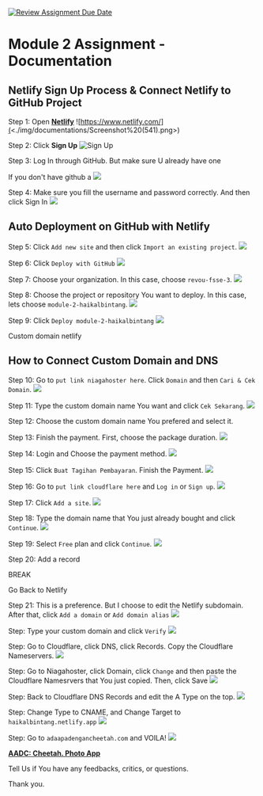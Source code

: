 [![Review Assignment Due Date](https://classroom.github.com/assets/deadline-readme-button-24ddc0f5d75046c5622901739e7c5dd533143b0c8e959d652212380cedb1ea36.svg)](https://classroom.github.com/a/DUj7T_Sj)

# Module 2 Assignment - Documentation

## Netlify Sign Up Process & Connect Netlify to GitHub Project

Step 1: Open **[Netlify](https://www.netlify.com/)**
![https://www.netlify.com/](<./img/documentations/Screenshot%20(541).png>)

Step 2: Click **Sign Up**
![Sign Up](<./img/documentations/Screenshot%20(622).png>)

Step 3: Log In through GitHub. But make sure U already have one

If you don't have github a
![](<img/documentations/Screenshot%20(624).png>)

Step 4: Make sure you fill the username and password correctly. And then click Sign In
![](<img/documentations/Screenshot%20(625).png>)

## Auto Deployment on GitHub with Netlify

Step 5: Click `Add new site` and then click `Import an existing project`.
![](<img/documentations/Screenshot%20(626).png>)

Step 6: Click `Deploy with GitHub`
![](<img/documentations/Screenshot%20(627).png>)

Step 7: Choose your organization. In this case, choose `revou-fsse-3`.
![](<./img/documentations/Screenshot%20(628).png>)

Step 8: Choose the project or repository You want to deploy. In this case, lets choose `module-2-haikalbintang`.
![](<img/documentations/Screenshot%20(629).png>)

Step 9: Click `Deploy module-2-haikalbintang`
![](<img/documentations/Screenshot%20(568).png>)

Custom domain netlify

## How to Connect Custom Domain and DNS

Step 10:
Go to `put link niagahoster here`. Click `Domain` and then `Cari & Cek Domain`.
![](<img/documentations/Screenshot%20(630).png>)

Step 11:
Type the custom domain name You want and click `Cek Sekarang`.
![](<img/documentations/Screenshot%20(631).png>)

Step 12:
Choose the custom domain name You prefered and select it.

Step 13:
Finish the payment. First, choose the package duration.
![](<img/documentations/Screenshot%20(632).png>)

Step 14:
Login and Choose the payment method.
![](<img/documentations/Screenshot%20(633).png>)

Step 15:
Click `Buat Tagihan Pembayaran`. Finish the Payment.
![](<img/documentations/Screenshot%20(635).png>)

Step 16:
Go to `put link cloudflare here` and `Log in` or `Sign up`.
![](<img/documentations/Screenshot%20(570).png>)

Step 17:
Click `Add a site`.
![](<img/documentations/Screenshot%20(571).png>)

Step 18:
Type the domain name that You just already bought and click `Continue`.
![](<img/documentations/Screenshot%20(582).png>)

Step 19:
Select `Free` plan and click `Continue`.
![](<img/documentations/Screenshot%20(584).png>)

Step 20:
Add a record

BREAK

Go Back to Netlify

Step 21:
This is a preference. But I choose to edit the Netlify subdomain. After that, click `Add a domain` or `Add domain alias`
![](<img/documentations/Screenshot%20(644).png>)

Step:
Type your custom domain and click `Verify`
![](<img/documentations/Screenshot%20(647).png>)

Step:
Go to Cloudflare, click DNS, click Records. Copy the Cloudflare Nameservers.
![](<img/documentations/Screenshot%20(649).png>)

Step:
Go to Niagahoster, click Domain, click `Change` and then paste the Cloudflare Namesrvers that You just copied. Then, click Save
![](<img/documentations/Screenshot%20(650).png>)

Step:
Back to Cloudflare DNS Records and edit the A Type on the top.
![](<img/documentations/Screenshot%20(652).png>)

Step:
Change Type to CNAME, and Change Target to `haikalbintang.netlify.app`
![](<img/documentations/Screenshot%20(655).png>)

Step:
Go to `adaapadengancheetah.com` and VOILA!
![](<img/documentations/Screenshot%20(656).png>)

**[AADC: Cheetah. Photo App](adaapadengancheetah.site)**

Tell Us if You have any feedbacks, critics, or questions.

Thank you.
